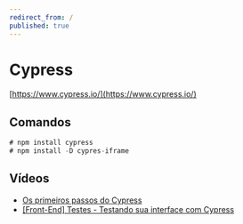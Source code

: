 ```yaml
---
redirect_from: /
published: true
---
```


# Cypress

[https://www.cypress.io/](https://www.cypress.io/)

## Comandos

```javascript
# npm install cypress
# npm install -D cypres-iframe
```

## Vídeos

* [Os primeiros passos do Cypress](https://www.youtube.com/watch?v=lwhGYHqf-2s)
* [[Front-End] Testes - Testando sua interface com Cypress](https://www.youtube.com/watch?v=ts2FEcR1m04)
